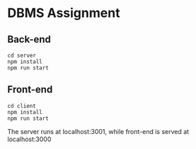 # DBMS Assignment

## Back-end
```
cd server
npm install
npm run start
```

## Front-end
```
cd client
npm install
npm run start
```

The server runs at localhost:3001, while front-end is served at localhost:3000